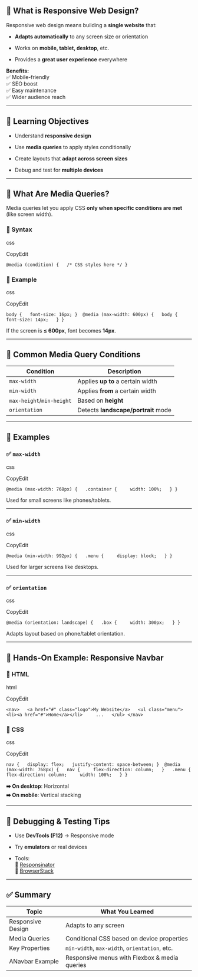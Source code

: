 ## 📱 What is Responsive Web Design?

Responsive web design means building a **single website** that:

- **Adapts automatically** to any screen size or orientation
    
- Works on **mobile, tablet, desktop**, etc.
    
- Provides a **great user experience** everywhere
    

**Benefits:**  
✅ Mobile-friendly  
✅ SEO boost  
✅ Easy maintenance  
✅ Wider audience reach

---

## 🎯 Learning Objectives

- Understand **responsive design**
    
- Use **media queries** to apply styles conditionally
    
- Create layouts that **adapt across screen sizes**
    
- Debug and test for **multiple devices**
    

---

## 🧪 What Are Media Queries?

Media queries let you apply CSS **only when specific conditions are met** (like screen width).

### 🔹 Syntax

css

CopyEdit

`@media (condition) {   /* CSS styles here */ }`

### 🔹 Example

css

CopyEdit

`body {   font-size: 16px; }  @media (max-width: 600px) {   body {     font-size: 14px;   } }`

If the screen is **≤ 600px**, font becomes **14px**.

---

## 📏 Common Media Query Conditions

|Condition|Description|
|---|---|
|`max-width`|Applies **up to** a certain width|
|`min-width`|Applies **from** a certain width|
|`max-height`/`min-height`|Based on **height**|
|`orientation`|Detects **landscape/portrait** mode|

---

## 🧩 Examples

### ✅ `max-width`

css

CopyEdit

`@media (max-width: 768px) {   .container {     width: 100%;   } }`

Used for small screens like phones/tablets.

---

### ✅ `min-width`

css

CopyEdit

`@media (min-width: 992px) {   .menu {     display: block;   } }`

Used for larger screens like desktops.

---

### ✅ `orientation`

css

CopyEdit

`@media (orientation: landscape) {   .box {     width: 300px;   } }`

Adapts layout based on phone/tablet orientation.

---

## 🧪 Hands-On Example: Responsive Navbar

### 🔸 HTML

html

CopyEdit

`<nav>   <a href="#" class="logo">My Website</a>   <ul class="menu">     <li><a href="#">Home</a></li>     ...   </ul> </nav>`

### 🔸 CSS

css

CopyEdit

`nav {   display: flex;   justify-content: space-between; }  @media (max-width: 768px) {   nav {     flex-direction: column;   }   .menu {     flex-direction: column;     width: 100%;   } }`

**➡️ On desktop**: Horizontal  
**➡️ On mobile**: Vertical stacking

---

## 🧪 Debugging & Testing Tips

- Use **DevTools (F12)** → Responsive mode
    
- Try **emulators** or real devices
    
- Tools:  
    🔗 [Responsinator](https://www.responsinator.com/)  
    🔗 [BrowserStack](https://www.browserstack.com/)
    

---

## ✅ Summary

| Topic             | What You Learned                              |
| ----------------- | --------------------------------------------- |
| Responsive Design | Adapts to any screen                          |
| Media Queries     | Conditional CSS based on device properties    |
| Key Properties    | `min-width`, `max-width`, `orientation`, etc. |
| ANavbar Example   | Responsive menus with Flexbox & media queries |